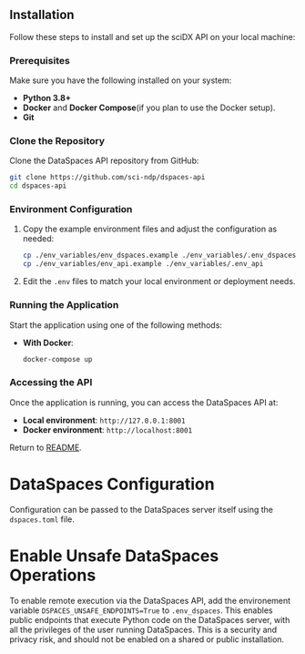 ## Installation

Follow these steps to install and set up the sciDX API on your local machine:

### Prerequisites

Make sure you have the following installed on your system:

- **Python 3.8+**
- **Docker** and **Docker Compose**(if you plan to use the Docker setup). 
- **Git**

### Clone the Repository

Clone the DataSpaces API repository from GitHub:

```bash
git clone https://github.com/sci-ndp/dspaces-api
cd dspaces-api
```

### Environment Configuration

1. Copy the example environment files and adjust the configuration as needed:

   ```bash
   cp ./env_variables/env_dspaces.example ./env_variables/.env_dspaces
   cp ./env_variables/env_api.example ./env_variables/.env_api
   ```

2. Edit the `.env` files to match your local environment or deployment needs.

### Running the Application

Start the application using one of the following methods:

- **With Docker**:

  ```bash
  docker-compose up
  ```

### Accessing the API

Once the application is running, you can access the DataSpaces API at:

- **Local environment**: `http://127.0.0.1:8001`
- **Docker environment**: `http://localhost:8001`

Return to [README](../README.md).

# DataSpaces Configuration
Configuration can be passed to the DataSpaces server itself using the `dspaces.toml` file.

# Enable Unsafe DataSpaces Operations
To enable remote execution via the DataSpaces API, add the environement variable `DSPACES_UNSAFE_ENDPOINTS=True` to `.env_dspaces`. This enables public endpoints that execute Python code on the DataSpaces server, with all the privileges of the user running DataSpaces. This is a security and privacy risk, and should not be enabled on a shared or public installation.
